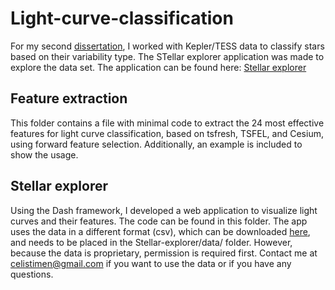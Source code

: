 # Light-curve-classification
For my second [dissertation](https://limo.libis.be/primo-explore/fulldisplay?docid=32LIBIS_ALMA_DS71255510430001471&context=L&vid=KULeuven&lang=en_US&search_scope=ALL_CONTENT&adaptor=Local%20Search%20Engine&tab=all_content_tab&query=any,contains,timen%20celis&offset=0), I worked with Kepler/TESS data to classify stars based on their variability type. The STellar explorer application was made to explore the data set. The application can be found here: [Stellar explorer](http://stellarexplorer.timencelis.be/)

## Feature extraction
This folder contains a file with minimal code to extract the 24 most effective features for light curve classification, based on tsfresh, TSFEL, and Cesium, using forward feature selection. Additionally, an example is included to show the usage.

## Stellar explorer
Using the Dash framework, I developed a web application to visualize light curves and their features. The code can be found in this folder.
The app uses the data in a different format (csv), which can be downloaded [here](https://drive.google.com/file/d/1GBpZpAPH_u5mWztzTYrxCTVElWcLn1Ah/view?usp=sharing), and needs to be placed in the Stellar-explorer/data/ folder. However, because the data is proprietary, permission is required first. Contact me at celistimen@gmail.com if you want to use the data or if you have any questions.
